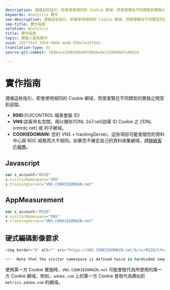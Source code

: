 ```yaml
---
description: 遵循這些指引，即會使用相同的 Cookie 網域，而使瀏覽在不同類型的實施之間受到追蹤。
keywords: Analytics 實作
seo-description: 遵循這些指引，即會使用相同的 Cookie 網域，而使瀏覽在不同類型的實施之間受到追蹤。
seo-title: 實作指南
solution: Analytics
title: 實作指南
topic: 開發人員和實作
uuid: 2917f4af-19bd-4666-ae4b-056e7e33f642
translation-type: ht
source-git-commit: 76d0ce11d9b560e0df866be9e753804b6fa4bb3d

---
```



# 實作指南

遵循這些指引，即會使用相同的 Cookie 網域，而使瀏覽在不同類型的實施之間受到追蹤。

* **RSID:**[!UICONTROL 報表套裝 ID]
* **VNS:**&#x200B;訪客命名空間，用以儲存[!DNL 2o7.net]訪客 ID Cookie 之 [!DNL omtrdc.net] 或  的子網域。
* **COOKIEDOMAIN:** 您的 VNS + trackingServer。這些項目可能會隨您的資料中心與 RDC 組態而大不相同。如果您不確定自己的資料收集網域，請[聯絡客戶服務](https://helpx.adobe.com/tw/contact/enterprise-support.ec.html#analytics)。

## Javascript

```javascript
var s_account="RSID" 
s.visitorNamespace="VNS" 
s.trackingServer="VNS.COOKIEDOMAIN.net" 
```

## AppMeasurement

```javascript
var s_account="RSID" 
s.visitorNamespace="VNS" 
s.trackingServer="VNS.COOKIEDOMAIN.net" 
```

## 硬式編碼影像要求

```javascript
<img border="0" alt="" src="https://VNS.COOKIEDOMAIN.net/b/ss/RSID/5?ns=VNS" width="1" height="1" /> 

<!-- Note that the visitor namespace is defined twice in hardcoded image requests; once in the http subdomain, and another using the ns= query string parameter! -->
```

使用第一方 Cookie 實施時，`VNS.COOKIEDOMAIN.net` 可能會取代為所使用的第一方 Cookie 網域。例如，`adobe.com` 上的第一方 Cookie 會取代為類似於 `metrics.adobe.com` 的網域。
